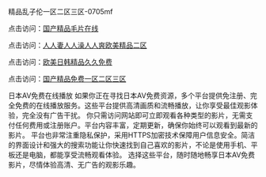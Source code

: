 精品乱子伦一区二区三区-0705mf

点击访问：<a href="https://tfda.pages.dev/">国产精品毛片在线</a>

点击访问：<a href="https://bsdf-5f5.pages.dev/">人人妻人人澡人人爽欧美精品二区</a>

点击访问：<a href="https://cfad.pages.dev/">欧美日韩精品久久免费</a>

点击访问：<a href="https://gfd-5xg.pages.dev/">国产精品免费一区二区三区</a>

日本AV免费在线播放
如果你正在寻找日本AV免费资源，多个平台提供免注册、完全免费的在线播放服务。这些平台提供高清画质和流畅播放，让你享受最佳观影体验，完全没有广告干扰。
你只需访问网站即可立即观看各种类型的影片，无需支付任何费用或注册账户。平台内容丰富，定期更新，确保你始终可以观看到最新的影片。
平台也非常注重隐私保护，采用HTTPS加密技术保障用户信息安全。简洁的界面设计和强大的搜索功能让你快速找到自己喜欢的影片，不论是使用手机、平板还是电脑，都能享受流畅观看体验。
选择这些平台，随时随地畅享日本AV免费影片，尽情体验高清、无广告的观影乐趣。

<span style="display:none;">[Canonical link](）</span>


